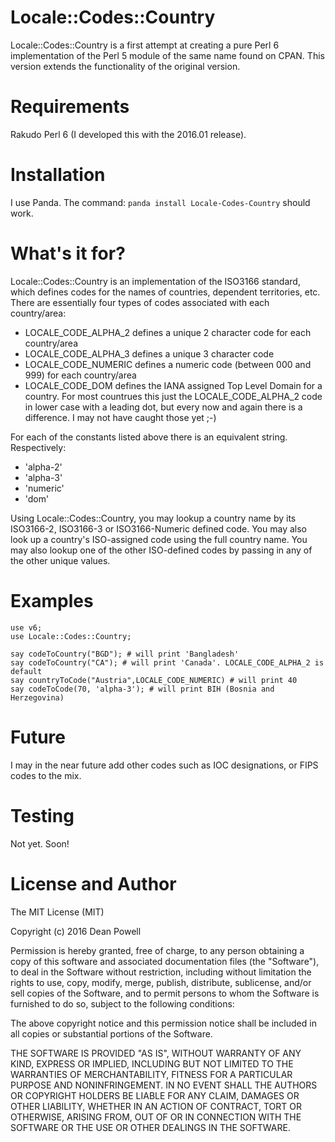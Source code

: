 Locale::Codes::Country
======================

Locale::Codes::Country is a first attempt at creating a pure Perl 6 implementation
of the Perl 5 module of the same name found on CPAN. This version extends
the functionality of the original version.

Requirements
============

Rakudo Perl 6 (I developed this with the 2016.01 release).

Installation
============

I use Panda. The command: `panda install Locale-Codes-Country` should work.

What's it for?
==============

Locale::Codes::Country is an implementation of the ISO3166 standard, which defines
codes for the names of countries, dependent territories, etc. There are
essentially four types of codes associated with each country/area:

* LOCALE_CODE_ALPHA_2 defines a unique 2 character code for each country/area
* LOCALE_CODE_ALPHA_3 defines a unique 3 character code
* LOCALE_CODE_NUMERIC defines a numeric code (between 000 and 999) for each
  country/area
* LOCALE_CODE_DOM defines the IANA assigned Top Level Domain for a country.
    For most countrues this just the LOCALE_CODE_ALPHA_2 code in lower case
    with a leading dot, but every now and again there is a difference. I may
    not have caught those yet ;-)
    
For each of the constants listed above there is an equivalent string. Respectively:
* 'alpha-2'
* 'alpha-3'
* 'numeric'
* 'dom'


Using Locale::Codes::Country, you may lookup a country name by its ISO3166-2,
ISO3166-3 or ISO3166-Numeric defined code. You may also look up a country's
ISO-assigned code using the full country name. You may also lookup one
of the other ISO-defined codes by passing in any of the other unique values.

Examples
========

    use v6;
	use Locale::Codes::Country;
	
	say codeToCountry("BGD"); # will print 'Bangladesh'
	say codeToCountry("CA"); # will print 'Canada'. LOCALE_CODE_ALPHA_2 is default
	say countryToCode("Austria",LOCALE_CODE_NUMERIC) # will print 40
	say codeToCode(70, 'alpha-3'); # will print BIH (Bosnia and Herzegovina)

Future
======

I may in the near future add other codes such as IOC designations, or FIPS
codes to the mix.

Testing
=======

Not yet. Soon!

License and Author
==================

The MIT License (MIT)

Copyright (c) 2016  Dean Powell

Permission is hereby granted, free of charge, to any person obtaining a copy
of this software and associated documentation files (the "Software"), to deal
in the Software without restriction, including without limitation the rights
to use, copy, modify, merge, publish, distribute, sublicense, and/or sell
copies of the Software, and to permit persons to whom the Software is
furnished to do so, subject to the following conditions:

The above copyright notice and this permission notice shall be included in
all copies or substantial portions of the Software.

THE SOFTWARE IS PROVIDED "AS IS", WITHOUT WARRANTY OF ANY KIND, EXPRESS OR
IMPLIED, INCLUDING BUT NOT LIMITED TO THE WARRANTIES OF MERCHANTABILITY,
FITNESS FOR A PARTICULAR PURPOSE AND NONINFRINGEMENT. IN NO EVENT SHALL THE
AUTHORS OR COPYRIGHT HOLDERS BE LIABLE FOR ANY CLAIM, DAMAGES OR OTHER
LIABILITY, WHETHER IN AN ACTION OF CONTRACT, TORT OR OTHERWISE, ARISING FROM,
OUT OF OR IN CONNECTION WITH THE SOFTWARE OR THE USE OR OTHER DEALINGS IN
THE SOFTWARE.

